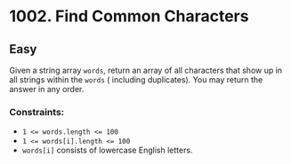 # 1002. Find Common Characters

## Easy

Given a string array `words`, return an array of all characters that show up in all strings within the `words` (
including duplicates). You may return the answer in any order.

### Constraints:

- `1 <= words.length <= 100`
- `1 <= words[i].length <= 100`
- `words[i]` consists of lowercase English letters.
